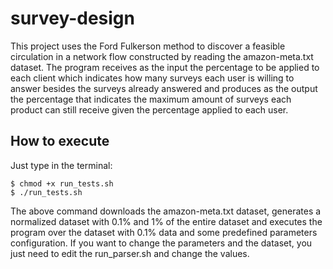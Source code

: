 # survey-design
This project uses the Ford Fulkerson method to discover a feasible circulation in a network flow constructed by reading the amazon-meta.txt dataset. The program receives as the input the percentage to be applied to each client which indicates how many surveys each user is willing to answer besides the surveys already answered and produces as the output the percentage that indicates the maximum amount of surveys each product can still receive given the percentage applied to each user.
## How to execute
Just type in the terminal:
```
$ chmod +x run_tests.sh
$ ./run_tests.sh
```
The above command downloads the amazon-meta.txt dataset, generates a normalized dataset with 0.1% and 1% of the entire dataset and executes the program over the dataset with 0.1% data and some predefined parameters configuration. If you want to change the parameters and the dataset, you just need to edit the run_parser.sh and change the values.
